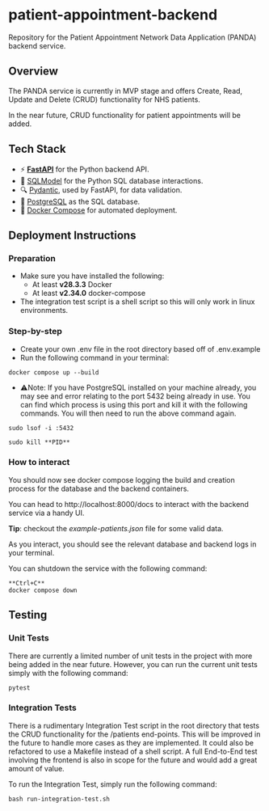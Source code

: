 # patient-appointment-backend
Repository for the Patient Appointment Network Data Application (PANDA) backend service.

## Overview
The PANDA service is currently in MVP stage and offers Create, Read, Update and Delete (CRUD) functionality for NHS patients.

In the near future, CRUD functionality for patient appointments will be added.

## Tech Stack
- ⚡ [**FastAPI**](https://fastapi.tiangolo.com) for the Python backend API.
- 🧰 [SQLModel](https://sqlmodel.tiangolo.com) for the Python SQL database interactions.
- 🔍 [Pydantic](https://docs.pydantic.dev), used by FastAPI, for data validation.
- 💾 [PostgreSQL](https://www.postgresql.org) as the SQL database.
- 🐋 [Docker Compose](https://www.docker.com) for automated deployment.

## Deployment Instructions
### Preparation
- Make sure you have installed the following:
  - At least **v28.3.3** Docker
  - At least **v2.34.0** docker-compose
- The integration test script is a shell script so this will only work in linux environments.

### Step-by-step
- Create your own .env file in the root directory based off of .env.example
- Run the following command in your terminal:
```
docker compose up --build
```
- ⚠️Note: If you have PostgreSQL installed on your machine already, you may see and error relating to the port 5432 being already in use. You can find which process is using this port and kill it with the following commands. You will then need to run the above command again.

```
sudo lsof -i :5432
```

```
sudo kill **PID**
```
### How to interact

You should now see docker compose logging the build and creation process for the database and the backend containers.

You can head to http://localhost:8000/docs to interact with the backend service via a handy UI.

**Tip**: checkout the *example-patients.json* file for some valid data.

As you interact, you should see the relevant database and backend logs in your terminal.

You can shutdown the service with the following command:
```
**Ctrl+C**
docker compose down
```

## Testing

### Unit Tests
There are currently a limited number of unit tests in the project with more being added in the near future. However, you can run the current unit tests simply with the following command:
```
pytest
```
### Integration Tests
There is a rudimentary Integration Test script in the root directory that tests the CRUD functionality for the /patients end-points. This will be improved in the future to handle more cases as they are implemented. It could also be refactored to use a Makefile instead of a shell script. A full End-to-End test involving the frontend is also in scope for the future and would add a great amount of value.

To run the Integration Test, simply run the following command:
```
bash run-integration-test.sh
```